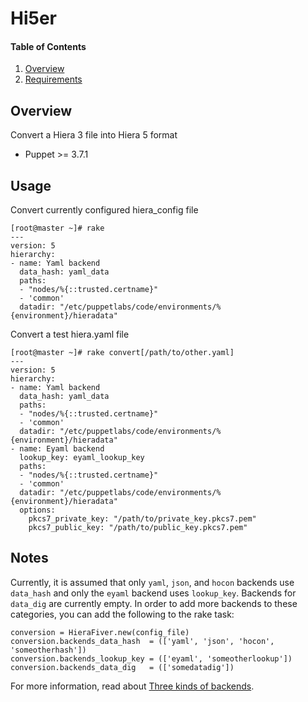 # Hi5er

#### Table of Contents

1. [Overview](#overview)
1. [Requirements](#requirements)

## Overview

Convert a Hiera 3 file into Hiera 5 format

* Puppet >= 3.7.1

## Usage

Convert currently configured hiera_config file

```
[root@master ~]# rake
---
version: 5
hierarchy:
- name: Yaml backend
  data_hash: yaml_data
  paths:
  - "nodes/%{::trusted.certname}"
  - 'common'
  datadir: "/etc/puppetlabs/code/environments/%{environment}/hieradata"
```

Convert a test hiera.yaml file

```
[root@master ~]# rake convert[/path/to/other.yaml]
---
version: 5
hierarchy:
- name: Yaml backend
  data_hash: yaml_data
  paths:
  - "nodes/%{::trusted.certname}"
  - 'common'
  datadir: "/etc/puppetlabs/code/environments/%{environment}/hieradata"
- name: Eyaml backend
  lookup_key: eyaml_lookup_key
  paths:
  - "nodes/%{::trusted.certname}"
  - 'common'
  datadir: "/etc/puppetlabs/code/environments/%{environment}/hieradata"
  options:
    pkcs7_private_key: "/path/to/private_key.pkcs7.pem"
    pkcs7_public_key: "/path/to/public_key.pkcs7.pem"
```

## Notes

Currently, it is assumed that only `yaml`, `json`, and `hocon`  backends use 
`data_hash` and only the `eyaml` backend uses `lookup_key`.  Backends for 
`data_dig` are currently empty.  In order to add more backends to these 
categories, you can add the following to the rake task:

```
conversion = HieraFiver.new(config_file)
conversion.backends_data_hash  = (['yaml', 'json', 'hocon', 'someotherhash'])
conversion.backends_lookup_key = (['eyaml', 'someotherlookup'])
conversion.backends_data_dig   = (['somedatadig'])
```

For more information, read about [Three kinds of backends](https://docs.puppet.com/puppet/latest/hiera_custom_backends.html#three-kinds-of-backends).
